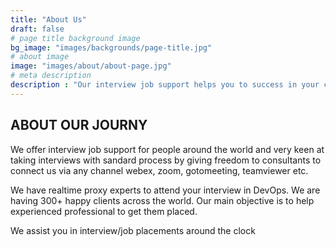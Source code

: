 ```yaml
---
title: "About Us"
draft: false
# page title background image
bg_image: "images/backgrounds/page-title.jpg"
# about image
image: "images/about/about-page.jpg"
# meta description
description : "Our interview job support helps you to success in your career"
---
```


## ABOUT OUR JOURNY

We offer interview job support for people around the world and very keen at taking interviews with sandard process by giving  freedom to consultants to connect us via any channel webex, zoom, gotomeeting, teamviewer etc.


We have realtime proxy experts to attend your interview in DevOps. We are having 300+ happy clients across the world. Our main objective is to help experienced professional to get them
placed.

We assist you in interview/job placements around the clock
